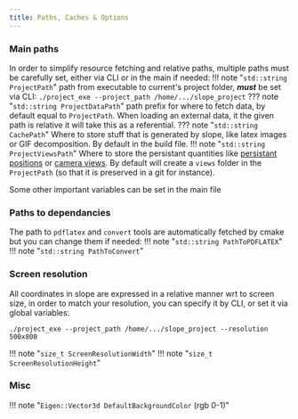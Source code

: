 ```yaml
---
title: Paths, Caches & Options
---
```


### Main paths

In order to simplify resource fetching and relative paths, multiple paths must be carefully set, either via CLI or in the main if needed:
!!! note "```std::string ProjectPath```"
    path from executable to current's project folder, ***must*** be set via CLI:
    ```
    ./project_exe --project_path /home/.../slope_project
    ```
??? note "```std::string ProjectDataPath```"
    path prefix for where to fetch data, by default equal to ```ProjectPath```. When loading an external data, it the given path is relative it will take this as a referential.
??? note "```std::string CachePath```"
    Where to store stuff that is generated by slope, like latex images or GIF decomposition. By default in the build file.
!!! note "```std::string ProjectViewsPath```"
    Where to store the persistant quantities like [persistant positions](../placement/persistant_placement) or [camera views](../Primitives/camera). By default will create a ```views``` folder in the ```ProjectPath``` (so that it is preserved in a git for instance).

Some other important variables can be set in the main file

### Paths to dependancies

The path to ```pdflatex``` and ```convert``` tools are automatically fetched by cmake but you can change them if needed:
!!! note "```std::string PathToPDFLATEX```"
!!! note "```std::string PathToConvert```"

### Screen resolution

All coordinates in slope are expressed in a relative manner wrt to screen size, in order to match your resolution, you can specify it by CLI, or set it via global variables:

```
./project_exe --project_path /home/.../slope_project --resolution 500x800
```

!!! note "```size_t ScreenResolutionWidth```"
!!! note "```size_t ScreenResolutionHeight```"

### Misc

!!! note "```Eigen::Vector3d DefaultBackgroundColor``` (rgb 0-1)"
